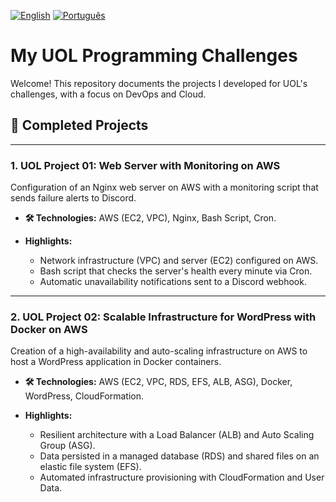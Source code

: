 [![English](https://img.shields.io/badge/English-blue.svg)](README.en.md)
[![Português](https://img.shields.io/badge/Português-green.svg)](README.md)

# My UOL Programming Challenges

Welcome! This repository documents the projects I developed for UOL's challenges, with a focus on DevOps and Cloud.

## 🚀 Completed Projects

---

### 1. UOL Project 01: Web Server with Monitoring on AWS

Configuration of an Nginx web server on AWS with a monitoring script that sends failure alerts to Discord.

- **🛠️ Technologies:** AWS (EC2, VPC), Nginx, Bash Script, Cron.

- **Highlights:**
    - Network infrastructure (VPC) and server (EC2) configured on AWS.
    - Bash script that checks the server's health every minute via Cron.
    - Automatic unavailability notifications sent to a Discord webhook.

---

### 2. UOL Project 02: Scalable Infrastructure for WordPress with Docker on AWS

Creation of a high-availability and auto-scaling infrastructure on AWS to host a WordPress application in Docker containers.

- **🛠️ Technologies:** AWS (EC2, VPC, RDS, EFS, ALB, ASG), Docker, WordPress, CloudFormation.

- **Highlights:**
    - Resilient architecture with a Load Balancer (ALB) and Auto Scaling Group (ASG).
    - Data persisted in a managed database (RDS) and shared files on an elastic file system (EFS).
    - Automated infrastructure provisioning with CloudFormation and User Data.

